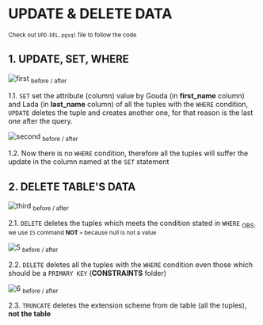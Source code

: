 # UPDATE & DELETE DATA

<sub> Check out `UPD-DEL.pgsql` file  to follow the code</sub>

## 1. UPDATE, SET, WHERE
![first](https://github.com/RogerCL24/pgSQL/assets/90930371/00c6be9c-d82b-4737-8949-e4e574a0f02b)
<sub>before / after </sub>

1.1. `SET` set the attribute (column) value by Gouda (in **first_name** column) and Lada (in **last_name** column) of all the tuples with the `WHERE` condition, `UPDATE` deletes the tuple and creates another one, for that reason is the last one after the query.

![second](https://github.com/RogerCL24/pgSQL/assets/90930371/a4d9a8a7-e839-4325-bb1c-5bb50c158e85)
<sub>before / after </sub>

1.2. Now there is no `WHERE` condition, therefore all the tuples will suffer the update in the column named at the `SET` statement

## 2. DELETE TABLE'S DATA
![third](https://github.com/RogerCL24/pgSQL/assets/90930371/0c7eb9e7-f2a0-4f2a-9f74-2690967fa3ab)
<sub>before / after </sub>

2.1. `DELETE` deletes the tuples which meets the condition stated in `WHERE` <sub>OBS: we use `IS` command **NOT** `=` because null is not a value</sub>

![5](https://github.com/RogerCL24/pgSQL/assets/90930371/86c9a4df-1d49-40b0-af16-5afce37f6071)
<sub>before / after </sub>

2.2. `DELETE` deletes all the tuples with the `WHERE` condition even those which should be a `PRIMARY KEY` (**CONSTRAINTS** folder)

![6](https://github.com/RogerCL24/pgSQL/assets/90930371/6e1e0caf-a4bc-43ab-b87b-58d90558a870)
<sub>before / after </sub>

2.3. `TRUNCATE` deletes the extension scheme from de table (all the tuples), **not the table**
